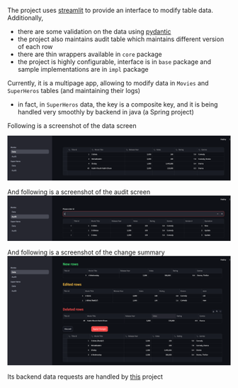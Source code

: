 The project uses [streamlit](https://streamlit.io/) to provide an interface to modify table data. Additionally,
- there are some validation on the data using [pydantic](https://docs.pydantic.dev/latest/)
- the project also maintains audit table which maintains different version of each row
- there are thin wrappers available in `core` package
- the project is highly configurable, interface is in `base` package and sample implementations are in `impl` package


Currently, it is a multipage app, allowing to modify data in `Movies` and `SuperHeros` tables (and maintaining their logs)
- in fact, in `SuperHeros` data, the key is a composite key, and it is being handled very smoothly by backend in java (a Spring project)

Following is a screenshot of the data screen

![data_screenshot.png](screenshots/data_screenshot.png)

And following is a screenshot of the audit screen
![audit_screenshot.png](screenshots/audit_screenshot.png)

And following is a screenshot of the change summary
![change_screenshot.png](screenshots/change_screenshot.png)

Its backend data requests are handled by [this](https://github.com/aniliitb10/MoviesDB) project